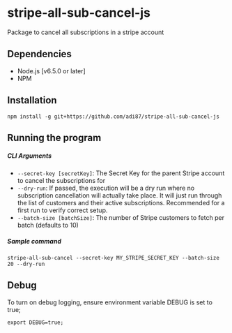 # stripe-all-sub-cancel-js
Package to cancel all subscriptions in a stripe account

## Dependencies
- Node.js [v6.5.0 or later]
- NPM

## Installation
```
npm install -g git+https://github.com/adi87/stripe-all-sub-cancel-js
```

## Running the program

##### CLI Arguments
- `--secret-key [secretKey]`: The Secret Key for the parent Stripe account to cancel the subscriptions for
- `--dry-run`: If passed, the execution will be a dry run where no subscription cancellation will actually take place. It will just run through the list of customers and their active subscriptions. Recommended for a first run to verify correct setup.
- `--batch-size [batchSize]`: The number of Stripe customers to fetch per batch (defaults to 10)

##### Sample command

```
stripe-all-sub-cancel --secret-key MY_STRIPE_SECRET_KEY --batch-size 20 --dry-run
```

## Debug
To turn on debug logging, ensure environment variable DEBUG is set to true;

```
export DEBUG=true;
```